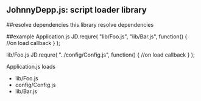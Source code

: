 JohnnyDepp.js: script loader library
---
##resolve dependencies
this library resolve dependencies

##example
Application.js
    JD.requre(
      "lib/Foo.js",
      "lib/Bar.js",
      function() {
        //on load callback
      }
    );

lib/Foo.js
    JD.requre(
      "../config/Config.js",
      function() {
        //on load callback
      }
    );

Application.js loads

 * lib/Foo.js
 * config/Config.js
 * lib/Bar.js

